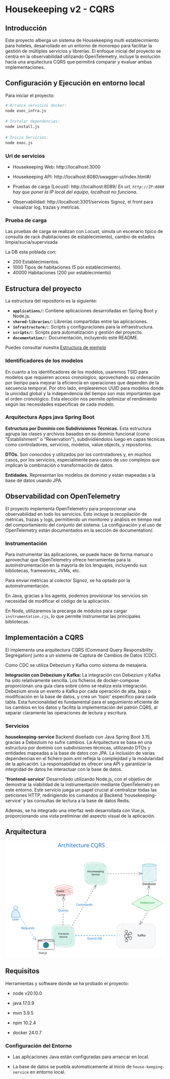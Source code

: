 # Housekeeping v2 - CQRS

## Introducción

Este proyecto alberga un sistema de Housekeeping multi establecimiento para hoteles, desarrollado en un entorno de monorepo para facilitar la gestión de múltiples servicios y librerías. El enfoque inicial del proyecto se centra en la observabilidad utilizando OpenTelemetry, incluye la evolución hacia una arquitectura CQRS que permitirá comparar y evaluar ambas implementaciones.

## Configuración y Ejecución en entorno local

Para iniciar el proyecto:

```sh
# Arranca servicios docker:
node exec_infra.js

# Instalar dependencias:
node install.js

# Inicia Servicios:
node exec.js
```

### Url de servicios

- Housekeeping Web:  http://localhost:3000

- Housekeeping API: http://localhost:8080/swagger-ui/index.html#/

- Pruebas de carga (Locust): http://localhost:8089/  *En url, `http://IP:8080` hay que poner la IP local del equipo, localhost no funciona*.

- Observabilidad: http://localhost:3301/services  Signoz, el front para visualizar log, trazas y metricas.

### Prueba de carga

Las pruebas de carga se realizan con Locust, simula un escenario tipico de consulta de rack (habitaciones de establecimiento), cambio de estados limpia/sucia/supervisada

La DB esta poblada con:

- 200 Establecimientos.
- 1000 Tipos de habitaciones (5 por establecimiento).
- 40000 Habitaciones (200 por establecimiento)

## Estructura del proyecto

La estructura del repositorio es la siguiente:

- **`applications/`:** Contiene aplicaciones desarrolladas en Spring Boot y Node.js.
- **`shared-libraries/`:** Librerías compartidas entre las aplicaciones.
- **`infrastructure/`:**: Scripts y configuraciones para la infraestructura.
- **`scripts/`:**: Scripts para automatización y gestión del proyecto.
- **`documentation/`:**: Documentación, incluyendo este README.

Puedes consultar nuestra [Estructura de ejemplo](./documentation/structure.md)

### Identificadores de los modelos

En cuanto a los identificadores de los modelos, usaremos TSID para modelos que requieren acceso cronológico, aprovechando su ordenación por tiempo para mejorar la eficiencia en operaciones que dependen de la secuencia temporal. Por otro lado, emplearemos UUID para modelos donde la unicidad global y la independencia del tiempo son más importantes que el orden cronológico. Esta elección nos permite optimizar el rendimiento según las necesidades específicas de cada modelo.


### Arquitectura Apps java Spring Boot

**Estructura por Dominio con Subdivisiones Técnicas.** Esta estructura agrupa las clases y archivos basados en su dominio funcional (como "Establishment" o "Reservation"), subdividiéndolos luego en capas técnicas como controladores, servicios, modelos, value objects, y repositorios.

**DTOs.** Son conocidos y utilizados por los controladores y, en muchos casos, por los servicios, especialmente para casos de uso complejos que implican la combinación o transformación de datos.

**Entidades.** Representan los modelos de dominio y están mapeadas a la base de datos usando JPA.


## Observabilidad con OpenTelemetry

El proyecto implementa OpenTelemetry para proporcionar una observabilidad en todo los servicios. Esto incluye la recopilación de métricas, trazas y logs, permitiendo un monitoreo y análisis en tiempo real del comportamiento del conjunto del sistema. La configuración y el uso de OpenTelemetry están documentados en la sección de documentation/.

### Instrumentación 

Para instrumentar las aplicaciones, se puede hacer de forma manual o aprovechar que OpenTelemetry ofrece herramientas para la autoinstrumentación en la mayoría de los lenguajes, incluyendo sus bibliotecas, frameworks, JVMs, etc.

Para enviar métricas al colector Signoz, se ha optado por la autoinstrumentación.

En Java, gracias a los agents, podemos provisionar los servicios sin necesidad de modificar el código de la aplicación.

En Node, utilizaremos la precarga de módulos para cargar `instrumentation.cjs`, lo que permite instrumentar las principales bibliotecas.


## Implementación a CQRS

El implementa una arquitectura CQRS (Command Query Responsibility Segregation) junto a un sistema de Captura de Cambios de Datos (CDC).

Como CDC se utiliza Debezium y Kafka como sistema de mesajería.

**Integración con Debezium y Kafka:** La integración con Debezium y Kafka ha sido relativamente sencilla. Los ficheros de docker-compose proporcionan una guía clara sobre cómo se realiza esta integración. Debezium envía un evento a Kafka por cada operación de alta, baja o modificación en la base de datos, y crea un 'topic' específico para cada tabla. Esta funcionalidad es fundamental para el seguimiento eficiente de los cambios en los datos y facilita la implementación del patrón CQRS, al separar claramente las operaciones de lectura y escritura.

### Servicios

**housekeeping-service** Backend diseñado con Java Spring Boot 3.15, gracias a Debezium no sufre cambios. La Arquitectura se basa en una estructura por dominio con subdivisiones técnicas, utilizando DTOs y entidades mapeadas a la base de datos con JPA. La inclusión de varias dependencias en el fichero pom.xml refleja la complejidad y la modularidad de la aplicación. La responsabilidad es ofrecer una API y garantizar la integridad de datos he interactuar con la base de datos.

**'frontend-service'** Desarrollado utilizando Node.js, con el objetivo de demostrar la viabilidad de la instrumentación mediante OpenTelemetry en este entorno. Este servicio juega un papel crucial al centralizar todas las peticiones HTTP, redirigiendo los comandos al Backend 'housekeeping-service' y las consultas de lectura a la base de datos Redis.

Además, se ha integrado una interfaz web desarrollada con Vue.js, proporcionando una vista preliminar del aspecto visual de la aplicación.

## Arquitectura

![Arquitectura App](documentation/diagrams/out/architecture-cqrs.svg)


## Requisitos

Herramientas y software donde se ha probado el proyecto:

- node v20.10.0

- java 17.0.9

- mvn 3.9.5

- npm 10.2.4

- docker 24.0.7

### Configuración del Entorno

- Las aplicaciones Java están configuradas para arrancar en local.

- La base de datos se puebla automaticamente al inicio de `house-keeping-service` en entorno local.




